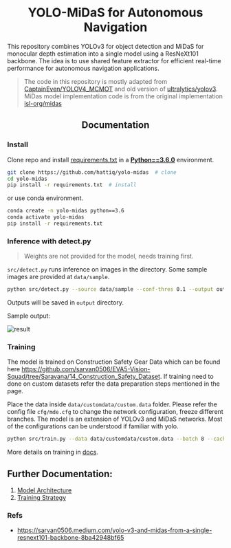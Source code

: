 # <div align="center">YOLO-MiDaS for Autonomous Navigation</div>

This repository combines YOLOv3 for object detection and MiDaS for monocular depth estimation into a single model using a ResNeXt101 backbone. The idea is to use shared feature extractor for efficient real-time performance for autonomous navigation applications.

> The code in this repository is mostly adapted from [CaptainEven/YOLOV4_MCMOT](https://github.com/CaptainEven/YOLOV4_MCMOT) and old version of [ultralytics/yolov3](https://github.com/ultralytics/yolov3). MiDas model implementation code is from the original implementation [isl-org/midas](https://github.com/isl-org/MiDaS)

## <div align="center">Documentation</div>

### Install

Clone repo and install [requirements.txt](https://github.com/hattiq/yolo-midas/blob/master/requirements.txt) in a [**Python==3.6.0**](https://www.python.org/) environment.

```bash
git clone https://github.com/hattiq/yolo-midas  # clone
cd yolo-midas
pip install -r requirements.txt  # install
```

or use conda environment.

```bash
conda create -n yolo-midas python==3.6
conda activate yolo-midas
pip install -r requirements.txt
```


### Inference with detect.py

> Weights are not provided for the model, needs training first.

`src/detect.py` runs inference on images in the directory. Some sample images are provided at `data/sample`.

```bash
python src/detect.py --source data/sample --conf-thres 0.1 --output output --weights weights/best.pt
```

Outputs will be saved in `output` directory.

Sample output:

![result](docs/assets/results.png)


### Training

The model is trained on Construction Safety Gear Data which can be found here https://github.com/sarvan0506/EVA5-Vision-Squad/tree/Saravana/14_Construction_Safety_Dataset. If training need to done on custom datasets refer the data preparation steps mentioned in the page.

Place the data inside `data/customdata/custom.data` folder.
Please refer the config file `cfg/mde.cfg` to change the network configuration, freeze different branches. The model is an extension of YOLOv3 and MiDaS networks. Most of the configurations can be understood if familiar with yolo.

```bash
python src/train.py --data data/customdata/custom.data --batch 8 --cache --cfg cfg/mde.conf --epochs 50 --img-size 512
```

More details on training in [docs](docs/training.md).


## Further Documentation:
1. [Model Architecture](docs/model.md)
2. [Training Strategy](docs/training.md)


### Refs
-  https://sarvan0506.medium.com/yolo-v3-and-midas-from-a-single-resnext101-backbone-8ba42948bf65
